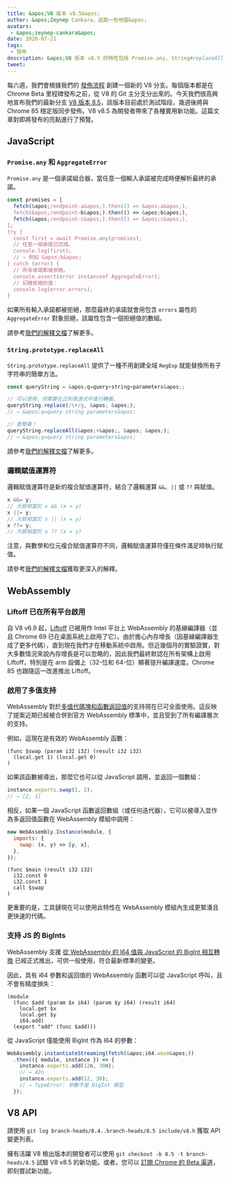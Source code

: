 ```yaml
---
title: &apos;V8 版本 v8.5&apos;
author: &apos;Zeynep Cankara，追蹤一些地圖&apos;
avatars:
 - &apos;zeynep-cankara&apos;
date: 2020-07-21
tags:
 - 發佈
description: &apos;V8 版本 v8.5 的特性包括 Promise.any, String#replaceAll, 邏輯賦值運算符, WebAssembly 多值及 BigInt 支持，以及性能改進。&apos;
tweet:
---
```

每六週，我們會根據我們的 [發佈流程](https://v8.dev/docs/release-process) 創建一個新的 V8 分支。每個版本都是在 Chrome Beta 里程碑發布之前，從 V8 的 Git 主分支分出來的。今天我們很高興地宣布我們的最新分支 [V8 版本 8.5](https://chromium.googlesource.com/v8/v8.git/+log/branch-heads/8.5)，該版本目前處於測試階段，幾週後將與 Chrome 85 穩定版同步發佈。V8 v8.5 為開發者帶來了各種實用新功能。這篇文章對即將發布的亮點進行了預覽。

<!--truncate-->
## JavaScript

### `Promise.any` 和 `AggregateError`

`Promise.any` 是一個承諾組合器，當任意一個輸入承諾被完成時便解析最終的承諾。

```js
const promises = [
  fetch(&apos;/endpoint-a&apos;).then(() => &apos;a&apos;),
  fetch(&apos;/endpoint-b&apos;).then(() => &apos;b&apos;),
  fetch(&apos;/endpoint-c&apos;).then(() => &apos;c&apos;),
];
try {
  const first = await Promise.any(promises);
  // 任意一個承諾已完成。
  console.log(first);
  // → 例如 &apos;b&apos;
} catch (error) {
  // 所有承諾都被拒絕。
  console.assert(error instanceof AggregateError);
  // 記錄拒絕的值：
  console.log(error.errors);
}
```

如果所有輸入承諾都被拒絕，那麼最終的承諾就會用包含 `errors` 屬性的 `AggregateError` 對象拒絕，該屬性包含一個拒絕值的數組。

請參考[我們的解釋文檔](https://v8.dev/features/promise-combinators#promise.any)了解更多。

### `String.prototype.replaceAll`

`String.prototype.replaceAll` 提供了一種不用創建全域 `RegExp` 就能替換所有子字符串的簡單方法。

```js
const queryString = &apos;q=query+string+parameters&apos;;

// 可以使用，但需要在正則表達式中進行轉義。
queryString.replace(/\+/g, &apos; &apos;);
// → &apos;q=query string parameters&apos;

// 更簡單！
queryString.replaceAll(&apos;+&apos;, &apos; &apos;);
// → &apos;q=query string parameters&apos;
```

請參考[我們的解釋文檔](https://v8.dev/features/string-replaceall)了解更多。

### 邏輯賦值運算符

邏輯賦值運算符是新的複合賦值運算符，結合了邏輯運算 `&&`、`||` 或 `??` 與賦值。

```js
x &&= y;
// 大致相當於 x && (x = y)
x ||= y;
// 大致相當於 x || (x = y)
x ??= y;
// 大致相當於 x ?? (x = y)
```

注意，與數學和位元複合賦值運算符不同，邏輯賦值運算符僅在條件滿足時執行賦值。

請參考[我們的解釋文檔](https://v8.dev/features/logical-assignment)獲取更深入的解釋。

## WebAssembly

### Liftoff 已在所有平台啟用

自 V8 v6.9 起，[Liftoff](https://v8.dev/blog/liftoff) 已被用作 Intel 平台上 WebAssembly 的基線編譯器（並且 Chrome 69 已在桌面系統上啟用了它）。由於擔心內存增長（因基線編譯器生成了更多代碼），直到現在我們才在移動系統中啟用。但近幾個月的實驗證實，對大多數情況來說內存增長是可以忽略的，因此我們最終默認在所有架構上啟用 Liftoff，特別是在 arm 設備上（32-位和 64-位）顯著提升編譯速度。Chrome 85 也跟隨這一改進推出 Liftoff。

### 啟用了多值支持

WebAssembly 對於[多值代碼塊和函數返回值](https://github.com/WebAssembly/multi-value)的支持現在已可全面使用。這反映了提案近期已經被合併到官方 WebAssembly 標準中，並且受到了所有編譯層次的支持。

例如，這現在是有效的 WebAssembly 函數：

```wasm
(func $swap (param i32 i32) (result i32 i32)
  (local.get 1) (local.get 0)
)
```

如果該函數被導出，那麼它也可以從 JavaScript 調用，並返回一個數組：

```js
instance.exports.swap(1, 2);
// → [2, 1]
```

相反，如果一個 JavaScript 函數返回數組（或任何迭代器），它可以被導入並作為多返回值函數在 WebAssembly 模組中調用：

```js
new WebAssembly.Instance(module, {
  imports: {
    swap: (x, y) => [y, x],
  },
});
```

```wasm
(func $main (result i32 i32)
  i32.const 0
  i32.const 1
  call $swap
)
```

更重要的是，工具鏈現在可以使用此特性在 WebAssembly 模組內生成更緊湊且更快速的代碼。

### 支持 JS 的 BigInts

WebAssembly 支援 [從 WebAssembly 的 I64 值與 JavaScript 的 BigInt 相互轉換](https://github.com/WebAssembly/JS-BigInt-integration) 已經正式推出，可供一般使用，符合最新標準的變更。

因此，具有 i64 參數和返回值的 WebAssembly 函數可以從 JavaScript 呼叫，且不會有精度損失：

```wasm
(module
  (func $add (param $x i64) (param $y i64) (result i64)
    local.get $x
    local.get $y
    i64.add)
  (export "add" (func $add)))
```

從 JavaScript 僅能使用 BigInt 作為 I64 的參數：

```js
WebAssembly.instantiateStreaming(fetch(&apos;i64.wasm&apos;))
  .then(({ module, instance }) => {
    instance.exports.add(12n, 30n);
    // → 42n
    instance.exports.add(12, 30);
    // → TypeError: 參數不是 BigInt 類型
  });
```

## V8 API

請使用 `git log branch-heads/8.4..branch-heads/8.5 include/v8.h` 獲取 API 變更列表。

擁有活躍 V8 檢出版本的開發者可以使用 `git checkout -b 8.5 -t branch-heads/8.5` 試驗 V8 v8.5 的新功能。或者，您可以 [訂閱 Chrome 的 Beta 渠道](https://www.google.com/chrome/browser/beta.html)，即刻嘗試新功能。
